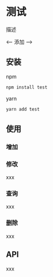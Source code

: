 # 测试

描述

<-- 添加 -->

## 安装

npm

```bash
npm install test
```

yarn

```bash
yarn add test
```

## 使用

### 增加

### 修改

xxx

### 查询

xxx

### 删除

xxx

## API

xxx
